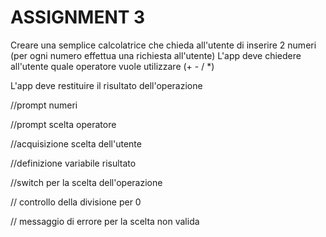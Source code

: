 # ASSIGNMENT 3

Creare una semplice calcolatrice che chieda all'utente di inserire 2 numeri (per ogni numero effettua una richiesta all'utente)
L'app deve chiedere all'utente quale operatore vuole utilizzare (+ - / *)

L'app deve restituire il risultato dell'operazione

//prompt numeri

//prompt scelta operatore

//acquisizione scelta dell'utente

//definizione variabile risultato

//switch per la scelta dell'operazione

// controllo della divisione per 0

// messaggio di errore per la scelta non valida